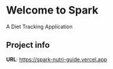 # Welcome to Spark 
A Diet Tracking Application

## Project info

**URL**: https://spark-nutri-guide.vercel.app




